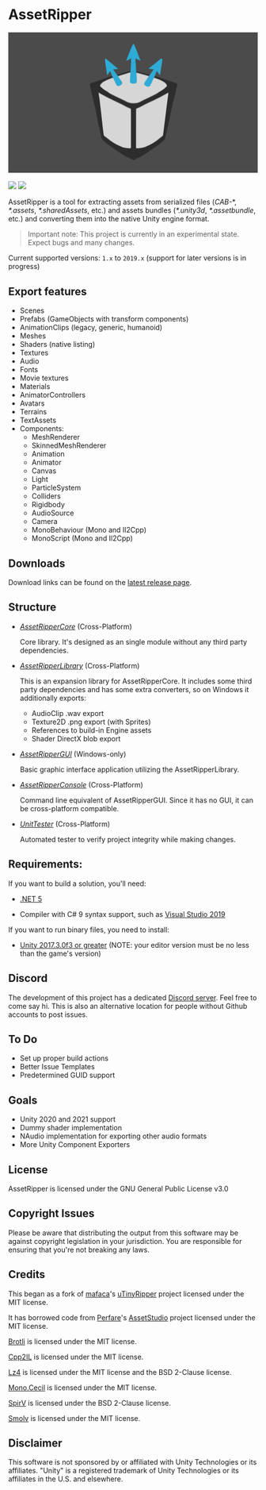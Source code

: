 # AssetRipper

![](Images/AssetRipperLogoBackground.png)

![](https://img.shields.io/github/downloads/ds5678/AssetRipper/total.svg) ![](https://img.shields.io/github/downloads/ds5678/AssetRipper/latest/total.svg)

AssetRipper is a tool for extracting assets from serialized files (*CAB-*\*, *\*.assets*, *\*.sharedAssets*, etc.) and assets bundles (*\*.unity3d*, *\*.assetbundle*, etc.) and converting them into the native Unity engine format.

> Important note: This project is currently in an experimental state. Expect bugs and many changes.

Current supported versions: `1.x` to `2019.x` (support for later versions is in progress)

## Export features
* Scenes
* Prefabs (GameObjects with transform components)
* AnimationClips (legacy, generic, humanoid)
* Meshes
* Shaders (native listing)
* Textures
* Audio
* Fonts
* Movie textures
* Materials
* AnimatorControllers
* Avatars
* Terrains
* TextAssets
* Components:
  * MeshRenderer
  * SkinnedMeshRenderer
  * Animation
  * Animator
  * Canvas
  * Light
  * ParticleSystem
  * Colliders
  * Rigidbody
  * AudioSource
  * Camera
  * MonoBehaviour (Mono and Il2Cpp)
  * MonoScript (Mono and Il2Cpp)

## Downloads

Download links can be found on the [latest release page](https://github.com/ds5678/AssetRipper/releases/latest).

## Structure

* [*AssetRipperCore*](AssetRipperCore/README.md) (Cross-Platform)

   Core library. It's designed as an single module without any third party dependencies.
   
* [*AssetRipperLibrary*](AssetRipperLibrary/README.md) (Cross-Platform)

   This is an expansion library for AssetRipperCore. It includes some third party dependencies and has some extra converters, so on Windows it additionally exports:
   * AudioClip .wav export
   * Texture2D .png export (with Sprites)
   * References to build-in Engine assets
   * Shader DirectX blob export

* [*AssetRipperGUI*](AssetRipperGUI/README.md) (Windows-only)

   Basic graphic interface application utilizing the AssetRipperLibrary.
   
* [*AssetRipperConsole*](AssetRipperConsole/README.md) (Cross-Platform)

   Command line equivalent of AssetRipperGUI. Since it has no GUI, it can be cross-platform compatible.
   
* [*UnitTester*](UnitTester/README.md) (Cross-Platform)

   Automated tester to verify project integrity while making changes.


## Requirements:

If you want to build a solution, you'll need:

 * [.NET 5](https://dotnet.microsoft.com/download/dotnet/5.0)

 * Compiler with C# 9 syntax support, such as [Visual Studio 2019](https://visualstudio.microsoft.com/downloads/)


If you want to run binary files, you need to install:

 * [Unity 2017.3.0f3 or greater](https://unity3d.com/get-unity/download/archive) (NOTE: your editor version must be no less than the game's version)
 

## Discord

The development of this project has a dedicated [Discord server](https://discord.gg/XqXa53W2Yh). Feel free to come say hi. This is also an alternative location for people without Github accounts to post issues.


## To Do
 * Set up proper build actions
 * Better Issue Templates
 * Predetermined GUID support


## Goals
 * Unity 2020 and 2021 support
 * Dummy shader implementation
 * NAudio implementation for exporting other audio formats
 * More Unity Component Exporters


## License

AssetRipper is licensed under the GNU General Public License v3.0


## Copyright Issues

Please be aware that distributing the output from this software may be against copyright legislation in your jurisdiction. You are responsible for ensuring that you're not breaking any laws.


## Credits

This began as a fork of [mafaca](https://github.com/mafaca)'s [uTinyRipper](https://github.com/mafaca/UtinyRipper) project licensed under the MIT license.

It has borrowed code from [Perfare](https://github.com/Perfare)'s [AssetStudio](https://github.com/Perfare/AssetStudio) project licensed under the MIT license.

[Brotli](https://github.com/google/brotli) is licensed under the MIT license.

[Cpp2IL](https://github.com/SamboyCoding/Cpp2IL) is licensed under the MIT license.

[Lz4](https://github.com/lz4/lz4) is licensed under the MIT license and the BSD 2-Clause license.

[Mono.Cecil](https://github.com/jbevain/cecil) is licensed under the MIT license.

[SpirV](https://github.com/Anteru/csspv) is licensed under the BSD 2-Clause license.

[Smolv](https://github.com/aras-p/smol-v) is licensed under the MIT license.


## Disclaimer

This software is not sponsored by or affiliated with Unity Technologies or its affiliates. "Unity" is a registered trademark of Unity Technologies or its affiliates in the U.S. and elsewhere.